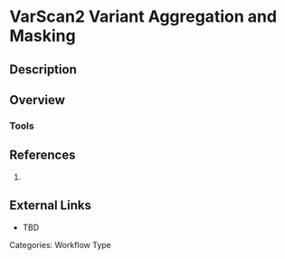 # VarScan2 Variant Aggregation and Masking #
## Description ##
## Overview ##
### Tools ###
## References ##
1.

## External Links ##
* TBD

Categories: Workflow Type
